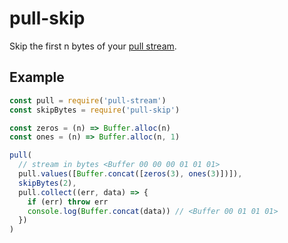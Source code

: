 # pull-skip

Skip the first n bytes of your [pull stream](https://www.npmjs.com/package/pull-stream).

## Example

```js
const pull = require('pull-stream')
const skipBytes = require('pull-skip')

const zeros = (n) => Buffer.alloc(n)
const ones = (n) => Buffer.alloc(n, 1)

pull(
  // stream in bytes <Buffer 00 00 00 01 01 01>
  pull.values([Buffer.concat([zeros(3), ones(3)])]),
  skipBytes(2),
  pull.collect((err, data) => {
    if (err) throw err
    console.log(Buffer.concat(data)) // <Buffer 00 01 01 01>
  })
)
```
